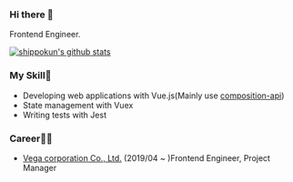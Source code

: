 ### Hi there 👋

Frontend Engineer.

[![shippokun's github stats](https://github-readme-stats.vercel.app/api?username=shippokun&show_icons=true&count_private=true&theme=tokyonight)](https://github.com/anuraghazra/github-readme-stats)

### My Skill📝

- Developing web applications with Vue.js(Mainly use [composition-api](https://github.com/vuejs/composition-api))
- State management with Vuex
- Writing tests with Jest

### Career👨‍💻

- [Vega corporation Co., Ltd.](https://www.vega-c.com/) (2019/04 ~ )Frontend Engineer, Project Manager
